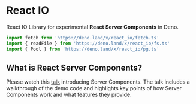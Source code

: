 # React IO
React IO Library for experimental **React Server Components** in Deno.

```ts
import fetch from 'https://deno.land/x/react_io/fetch.ts'
import { readFile } from 'https://deno.land/x/react_io/fs.ts'
import { Pool } from 'https://deno.land/x/react_io/pg.ts'
```

## What is React Server Components?

Please watch this [talk](https://reactjs.org/blog/2020/12/21/data-fetching-with-react-server-components.html) introducing Server Components. The talk includes a walkthrough of the demo code and highlights key points of how Server Components work and what features they provide.
